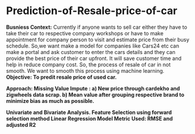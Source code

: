 # Prediction-of-Resale-price-of-car
<b>Busniess Context:</b>
Currently if anyone wants to sell car either they have to take their car to respective company workshops or have to make appointment for company person to visit and estimate price from their busy schedule. So,we want make a model for companies like Cars24 etc can make a portal and ask customer to enter the cars details and they can provide the best price of their car upfront. It will save customer time and help in reduce company cost.
So, the process of resale of car in not smooth. We want to smooth this process using machine learning.
<b>Objective<b>: To predit resale price of used car.

<b>Approach<b>:
Missing Value Impute : a) New price through cardekho and zigwheels data scrap.
b) Mean value after grouping respective brand to minimize bias as much as possible.

Univariate and Bivariate Analysis.
Feature Selection using forward selection method
Linear Regression Model
Metric Used: RMSE and adjusted R2

